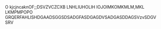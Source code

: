 O
kjcjncaknOF;;DSVZVCZCXB
LNHLIUHOLIH
IOJOIMKOMKMLM,MKL
LKMPMPOPO
GRQERFAHLISHDGAADSGGSDSADGFASDGAGDVSADGASDDAGSVzvSDGVSRV
